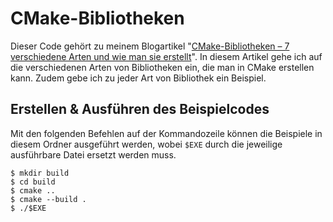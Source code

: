 # CMake-Bibliotheken

Dieser Code gehört zu meinem Blogartikel "[CMake-Bibliotheken – 7 verschiedene Arten und wie man sie erstellt](https://codingwithmagga.com/cmake-bibliotheken-7-verschiedene-arten/)".
In diesem Artikel gehe ich auf die verschiedenen Arten von Bibliotheken ein, die man in CMake erstellen kann. Zudem gebe ich zu jeder Art von Bibliothek ein Beispiel.

## Erstellen & Ausführen des Beispielcodes

Mit den folgenden Befehlen auf der Kommandozeile können die Beispiele in diesem Ordner ausgeführt werden, wobei ``$EXE`` durch die jeweilige ausführbare Datei ersetzt werden muss.

    $ mkdir build
    $ cd build
    $ cmake ..
    $ cmake --build .
    $ ./$EXE
